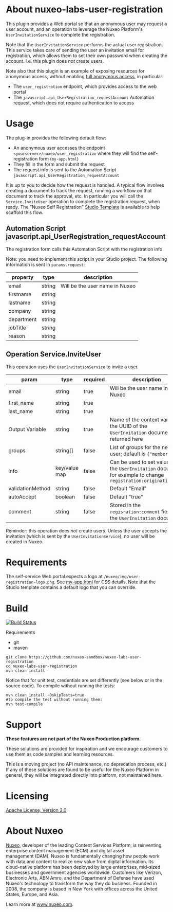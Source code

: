 # About nuxeo-labs-user-registration

This plugin provides a Web portal so that an anonymous user may request a user account, and an operation to leverage the Nuxeo Platform's `UserInvitationService` to complete the registration.

Note that the `UserInvitationService` performs the actual user registration. This service takes care of sending the user an invitation email for registration, which allows them to set their own password when creating the account. I.e. this plugin does *not* create users.

Note also that this plugin is an example of exposing resources for anonymous access, *without* enabling [full anonymous access](https://doc.nuxeo.com/n/4X8), in particular:

* The `user_registration` endpoint, which provides access to the web portal
* The `javascript.api_UserRegistration_requestAccount` Automation request, which does not require authentication to access

# Usage

The plug-in provides the following default flow:

* An anonymous user accesses the endpoint `<yourserver>/nuxeo/user_registration` where they will find the self-registration form (`my-app.html`)
* They fill in the form and submit the request
* The request info is sent to the Automation Script `javascript.api_UserRegistration_requestAccount`

It is up to you to decide how the request is handled. A typical flow involves creating a document to track the request, running a workflow on that document to track the approval, etc. In particular you will call the `Service.InviteUser` operation to complete the registration request, when ready. The "Nuxeo Self Registration" [Studio Template](https://doc.nuxeo.com/n/vOI/) is available to help scaffold this flow.

## Automation Script javascript.api_UserRegistration_requestAccount

The registration form calls this Automation Script with the registration info.

Note: you need to implement this script in your Studio project. The following information is sent in `params.request`:

property | type | description
--- | --- | ---
email | string | Will be the user name in Nuxeo
firstname | string |
lastname | string |
company | string |
department | string |
jobTitle | string |
reason | string |

## Operation Service.InviteUser

This operation uses the `UserInvitationService` to invite a user.

param | type | required | description
--- | --- | --- | ---
email | string | true | Will be the user name in Nuxeo
first_name | string | true
last_name | string | true
Output Variable | string | true | Name of the context variable; the UUID of the `UserInvitation` document is returned here
groups | string[] | false | List of groups for the new user; default is `{"members"}`
info | key/value map | false | Can be used to set values on the `UserInvitation` document, for example to change `registration:originatingUser`
validationMethod | string | false | Default "Email"
autoAccept | boolean | false | Default "true"
comment | string | false | Stored in the `regisration:comment` field of the `UserInvitation` document

Reminder: this operation does _not_ create users. Unless the user accepts the invitation (which is sent by the `UserInvitationService`), no user will be created in Nuxeo.

# Requirements

The self-service Web portal expects a logo at `/nuxeo/img/user-registration-logo.png`. See [my-app.html](nuxeo-labs-user-registration-web/src/my-app.html) for CSS details. Note that the Studio template contains a default logo that you can override.

# Build

[![Build Status](https://qa.nuxeo.org/jenkins/buildStatus/icon?job=Sandbox/sandbox_nuxeo-labs-user-registration-master)](https://qa.nuxeo.org/jenkins/job/Sandbox/job/sandbox_nuxeo-labs-user-registration-master/)

Requirements

- git
- maven

```
git clone https://github.com/nuxeo-sandbox/nuxeo-labs-user-registration
cd nuxeo-labs-user-registration
mvn clean install
```
Notice that for unit test, credentials are set differently (see below or in the source code). To compile without running the tests:

```
mvn clean install -DskipTests=true
#to compile the test without running them:
mvn test-compile
```

# Support

**These features are not part of the Nuxeo Production platform.**

These solutions are provided for inspiration and we encourage customers to use them as code samples and learning resources.

This is a moving project (no API maintenance, no deprecation process, etc.) If any of these solutions are found to be useful for the Nuxeo Platform in general, they will be integrated directly into platform, not maintained here.


# Licensing

[Apache License, Version 2.0](http://www.apache.org/licenses/LICENSE-2.0)


# About Nuxeo

[Nuxeo](www.nuxeo.com), developer of the leading Content Services Platform, is reinventing enterprise content management (ECM) and digital asset management (DAM). Nuxeo is fundamentally changing how people work with data and content to realize new value from digital information. Its cloud-native platform has been deployed by large enterprises, mid-sized businesses and government agencies worldwide. Customers like Verizon, Electronic Arts, ABN Amro, and the Department of Defense have used Nuxeo's technology to transform the way they do business. Founded in 2008, the company is based in New York with offices across the United States, Europe, and Asia.

Learn more at www.nuxeo.com.

